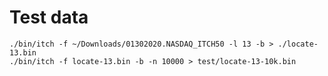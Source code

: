 # Test data

```shell
./bin/itch -f ~/Downloads/01302020.NASDAQ_ITCH50 -l 13 -b > ./locate-13.bin
./bin/itch -f locate-13.bin -b -n 10000 > test/locate-13-10k.bin
```

